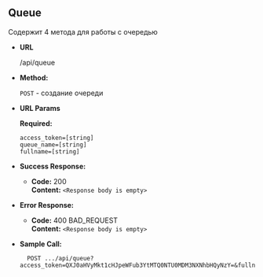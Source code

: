 **Queue**
----
  Содержит 4 метода для работы с очередью

* **URL**

  /api/queue

* **Method:**

  `POST` - создание очереди
  
*  **URL Params**

   **Required:**
 
   `access_token=[string]`<br>
   `queue_name=[string]`<br>
   `fullname=[string]`

* **Success Response:**

  * **Code:** 200 <br />
    **Content:** `<Response body is empty>`
 
* **Error Response:**
  * **Code:** 400 BAD_REQUEST <br />
    **Content:** `<Response body is empty>`

* **Sample Call:**

  ```
    POST .../api/queue?access_token=QXJ0aHVyMkt1cHJpeWFub3YtMTQ0NTU0MDM3NXNhbHQyNzY=&fullname=kek&queue_name=lol
  ```
  
 
